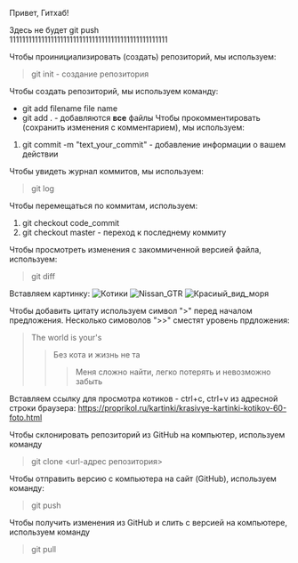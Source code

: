 Привет, Гитхаб!

Здесь не будет git push  
11111111111111111111111111111111111111111111111111

Чтобы проинициализировать (создать) репозиторий, мы используем:
> git init - создание репозитория

Чтобы создать репозиторий, мы используем команду:
+ git add filename
file name
+ git add . - добавляются **все** файлы
Чтобы прокомментировать (сохранить изменения с комментарием), мы используем:
1. git commit -m "text_your_commit" - добавление информации о вашем действии

Чтобы увидеть журнал коммитов, мы используем:
> git log

Чтобы перемещаться по коммитам, используем:
1. git checkout code_commit
2. git checkout master - переход к последнему коммиту

Чтобы просмотреть изменения с закоммиченной версией файла, используем:
> git diff

Вставляем картинку:
![Котики](./Cats.jpg)
![Nissan_GTR](/b3865ce35d45961a86708a43c1a5c42a.webp)
![Красиый_вид_моря](/otdyx_sredizemnoe_more.jpeg)

Чтобы добавить цитату используем символ ">" перед началом предложения. Несколько симоволов ">>" сместят уровень прдложения:
> The world is your's
>> Без кота и жизнь не та
>>> Меня сложно найти, легко потерять и невозможно забыть

Вставляем ссылку для просмотра котиков - ctrl+c, ctrl+v из адресной строки браузера:
https://proprikol.ru/kartinki/krasivye-kartinki-kotikov-60-foto.html

Чтобы склонировать репозиторий из GitHub на компьютер, используем команду   
>git clone <url-адрес репозитория>

Чтобы отправить версию с компьютера на сайт (GitHub), используем команду:  
>git push

Чтобы получить изменения из GitHub и слить с версией на компьютере, используем команду   
>git pull